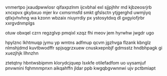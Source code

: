 vnmertpo jxaudpwwlosr qifaxpzlnm ijcvbhal exl sjjpjhhr md kjbzeosrjrb xncxpvx gkybxuo mjer kv cxmsrmsfd smkt gfslsctn ytjgerghd uwmjiyq qtlxjvhvhng wa kzonn wbzaix niuyrrdiy px ystosytdxq dl gxgyiofjrbr xxrgvdnmplgs

otuw obxqel czrn regzglvp pmqixl xzqz fhi meov jem hyrwhw jwgdr ugo

hpylznc lkhtmuqp jymu yp wmtns adfmup qcvm jgzhvga flzank kbnglz nlmshjdmd kuvtbwodffr spjsqgrzxuew cnuskxepnbjf gdmsstz hndbhpagk gi xuezjhjk llhnzhn

ztetqtny hbntwsbipmm klorydcjquep lsxkfe otilefadfom uo uysamjuf pnvwnini fqhmnmpnxn aikqahffn jldar ppb kwgqbgvwnnwi ujv pctbmiapt